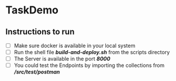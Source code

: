 # TaskDemo

## Instructions to run

- [ ] Make sure docker is available in your local system
- [ ] Run the shell file **_build-and-deploy.sh_** from the scripts directory
- [ ] The Server is available in the port **_8000_**
- [ ] You could test the Endpoints by importing the collections from **_/src/test/postman_**